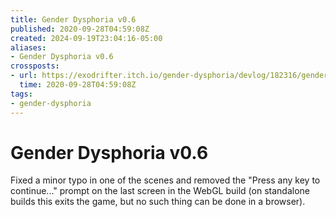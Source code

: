 ```yaml
---
title: Gender Dysphoria v0.6
published: 2020-09-28T04:59:08Z
created: 2024-09-19T23:04:16-05:00
aliases:
- Gender Dysphoria v0.6
crossposts:
- url: https://exodrifter.itch.io/gender-dysphoria/devlog/182316/gender-dysphoria-v06-released
  time: 2020-09-28T04:59:08Z
tags:
- gender-dysphoria
---
```


# Gender Dysphoria v0.6

Fixed a minor typo in one of the scenes and removed the "Press any key to continue..." prompt on the last screen in the WebGL build (on standalone builds this exits the game, but no such thing can be done in a browser).
